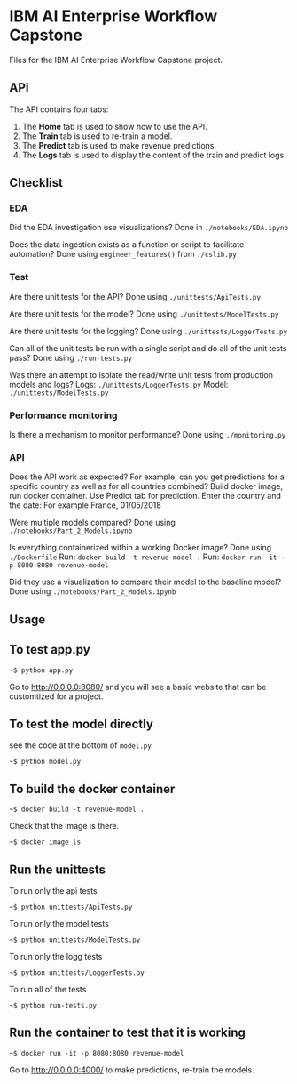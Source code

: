 # IBM AI Enterprise Workflow Capstone
Files for the IBM AI Enterprise Workflow Capstone project. 

## API
  
The API contains four tabs:
1. The **Home** tab is used to show how to use the API.
2. The **Train** tab is used to re-train a model.
3. The **Predict** tab is used to make revenue predictions.
4. The **Logs** tab is used to display the content of the train and predict logs.

## Checklist

### EDA
Did the EDA investigation use visualizations?
    Done in `./notebooks/EDA.ipynb`

Does the data ingestion exists as a function or script to facilitate automation?
    Done using `engineer_features()` from `./cslib.py`

### Test
Are there unit tests for the API?
    Done using `./unittests/ApiTests.py`

Are there unit tests for the model?
    Done using `./unittests/ModelTests.py`

Are there unit tests for the logging?
    Done using `./unittests/LoggerTests.py`

Can all of the unit tests be run with a single script and do all of the unit tests pass?
    Done using `./run-tests.py`

Was there an attempt to isolate the read/write unit tests from production models and logs?
    Logs: `./unittests/LoggerTests.py`
    Model: `./unittests/ModelTests.py`

### Performance monitoring
Is there a mechanism to monitor performance?
    Done using `./monitoring.py`

### API
Does the API work as expected? For example, can you get predictions for a specific country as well as for all countries combined?
    Build docker image, run docker container.
    Use Predict tab for prediction.
    Enter the country and the date:
        For example France, 01/05/2018

Were multiple models compared?
    Done using `./notebooks/Part_2_Models.ipynb`

Is everything containerized within a working Docker image?
    Done using `./Dockerfile`
    Run: `docker build -t revenue-model .`
    Run: `docker run -it -p 8080:8080 revenue-model`

Did they use a visualization to compare their model to the baseline model?
    Done using `./notebooks/Part_2_Models.ipynb`

## Usage
  
To test app.py
--------------

``` {.bash}
~$ python app.py
```

Go to <http://0.0.0.0:8080/> and you will see a basic website that can be customtized for a project.

To test the model directly
--------------------------

see the code at the bottom of `model.py`

``` {.bash}
~$ python model.py
```

To build the docker container
-----------------------------

``` {.bash}
~$ docker build -t revenue-model .
```

Check that the image is there.

``` {.bash}
~$ docker image ls
```

Run the unittests
-----------------

To run only the api tests

``` {.bash}
~$ python unittests/ApiTests.py
```

To run only the model tests

``` {.bash}
~$ python unittests/ModelTests.py
```

To run only the logg tests

``` {.bash}
~$ python unittests/LoggerTests.py
```

To run all of the tests

``` {.bash}
~$ python run-tests.py
```

Run the container to test that it is working
--------------------------------------------

``` {.bash}
~$ docker run -it -p 8080:8080 revenue-model
```

Go to <http://0.0.0.0:4000/> to make predictions, re-train the models.
